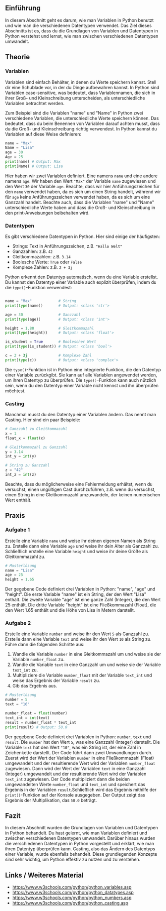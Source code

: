 ## Einführung
In diesem Abschnitt geht es darum, wie man Variablen in Python benutzt und wie man die verschiedenen Datentypen verwendet. Das Ziel dieses Abschnitts ist es, dass du die Grundlagen von Variablen und Datentypen in Python verstehst und lernst, wie man zwischen verschiedenen Datentypen umwandelt.

## Theorie

### Variablen
Variablen sind einfach Behälter, in denen du Werte speichern kannst. Stell dir eine Schublade vor, in der du Dinge aufbewahren kannst. In Python sind Variablen case-sensitive, was bedeutet, dass Variablennamen, die sich in ihrer Groß- und Kleinschreibung unterscheiden, als unterschiedliche Variablen betrachtet werden.

Zum Beispiel sind die Variablen "name" und "Name" in Python zwei verschiedene Variablen, die unterschiedliche Werte speichern können. Das bedeutet, dass du beim Benennen von Variablen darauf achten musst, dass du die Groß- und Kleinschreibung richtig verwendest. In Python kannst du Variablen auf diese Weise definieren:

```python
name = "Max"
Name = "Lisa"
age = 30
Age = 25
print(name) # Output: Max
print(Name) # Output: Lisa
```

Hier haben wir zwei Variablen definiert. Eine namens `name` und eine andere namens `age`. Wir haben den Wert `"Max"` der Variable `name` zugewiesen und den Wert `30` der Variable `age`. Beachte, dass wir hier Anführungszeichen für den `name` verwendet haben, da es sich um einen String handelt, während wir für `age` keine Anführungszeichen verwendet haben, da es sich um eine Ganzzahl handelt. Beachte auch, dass die Variablen "name" und "Name" unterschiedliche Werte haben und dass die Groß- und Kleinschreibung in den print-Anweisungen beibehalten wird.

### Datentypen
Es gibt verschiedene Datentypen in Python. Hier sind einige der häufigsten:

* Strings: Text in Anführungszeichen, z.B. `"Hallo Welt"`
* Ganzzahlen: z.B. `42`
* Gleitkommazahlen: z.B. `3.14`
* Boolesche Werte: `True` oder `False`
* Komplexe Zahlen: z.B. `2 + 3j`

Python erkennt den Datentyp automatisch, wenn du eine Variable erstellst. Du kannst den Datentyp einer Variable auch explizit überprüfen, indem du die `type()`-Funktion verwendest:

```python

name = "Max"            # String
print(type(name))       # Output: <class 'str'>

age = 30                # Ganzzahl
print(type(age))        # Output: <class 'int'>

height = 1.80           # Gleitkommazahl
print(type(height))     # Output: <class 'float'>

is_student = True       # Boolescher Wert
print(type(is_student)) # Output: <class 'bool'>

c = 2 + 3j              # Komplexe Zahl
print(type(c))          # Output: <class 'complex'>
```

Die `type()`-Funktion ist in Python eine integrierte Funktion, die den Datentyp einer Variable zurückgibt. Sie kann auf alle Variablen angewendet werden, um ihren Datentyp zu überprüfen.
Die `type()`-Funktion kann auch nützlich sein, wenn du den Datentyp einer Variable nicht kennst und ihn überprüfen möchtest.

### Casting
Manchmal musst du den Datentyp einer Variablen ändern. Das nennt man Casting. Hier sind ein paar Beispiele:

```python
# Ganzzahl zu Gleitkommazahl
x = 1
float_x = float(x)

# Gleitkommazahl zu Ganzzahl
y = 3.14
int_y = int(y)

# String zu Ganzzahl
z = "42"
int_z = int(z)
```

Beachte, dass du möglicherweise eine Fehlermeldung erhältst, wenn du versuchst, einen ungültigen Cast durchzuführen, z.B. wenn du versuchst, einen String in eine Gleitkommazahl umzuwandeln, der keinen numerischen Wert enthält.

## Praxis
### Aufgabe 1
Erstelle eine Variable `name` und weise ihr deinen eigenen Namen als String zu. Erstelle dann eine Variable `age` und weise ihr dein Alter als Ganzzahl zu. Schließlich erstelle eine Variable `height` und weise ihr deine Größe als Gleitkommazahl zu.

```python
# Musterlösung
name = "Lisa"
age = 25
height = 1.65
```

Der gegebene Code definiert drei Variablen in Python: "name", "age" und "height". Die erste Variable "name" ist ein String, der den Wert "Lisa" enthält. Die zweite Variable "age" ist eine ganze Zahl (Integer), die den Wert 25 enthält. Die dritte Variable "height" ist eine Fließkommazahl (Float), die den Wert 1.65 enthält und die Höhe von Lisa in Metern darstellt.

### Aufgabe 2
Erstelle eine Variable `number` und weise ihr den Wert `5` als Ganzzahl zu. Erstelle dann eine Variable `text` und weise ihr den Wert `10` als String zu. Führe dann die folgenden Schritte aus:

1. Wandle die Variable `number` in eine Gleitkommazahl um und weise sie der Variable `number_float` zu.
2. Wandle die Variable `text` in eine Ganzzahl um und weise sie der Variable `text_int` zu.
3. Multipliziere die Variable `number_float` mit der Variable `text_int` und weise das Ergebnis der Variable `result` zu.
4. Gib das Ergebnis aus.

```python
# Musterlösung
number = 5
text = "10"

number_float = float(number)
text_int = int(text)
result = number_float * text_int
print(result) # Output: 50.0
```

Der gegebene Code definiert drei Variablen in Python: `number`, `text` und `result`. Die `number` hat den Wert `5`, was eine Ganzzahl (Integer) darstellt. Die Variable `text` hat den Wert `"10"`, was ein String ist, der eine Zahl in Zeichenkette darstellt.
Der Code führt dann zwei Umwandlungen durch. Zuerst wird der Wert der Variablen `number` in eine Fließkommazahl (Float) umgewandelt und der resultierende Wert wird der Variablen `number_float` zugewiesen. Dann wird der Wert der Variablen `text` in eine Ganzzahl (Integer) umgewandelt und der resultierende Wert wird der Variablen `text_int` zugewiesen. Der Code multipliziert dann die beiden umgewandelten Werte `number_float` und `text_int` und speichert das Ergebnis in der Variablen `result`.Schließlich wird das Ergebnis mithilfe der `print()`-Funktion auf der Konsole ausgegeben. Der Output zeigt das Ergebnis der Multiplikation, das `50.0` beträgt.

## Fazit
In diesem Abschnitt wurden die Grundlagen von Variablen und Datentypen in Python behandelt. Du hast gelernt, wie man Variablen definiert und zwischen verschiedenen Datentypen umwandelt. Darüber hinaus wurden die verschiedenen Datentypen in Python vorgestellt und erklärt, wie man ihren Datentyp überprüfen kann. Casting, also das Ändern des Datentyps einer Variable, wurde ebenfalls behandelt. Diese grundlegenden Konzepte sind sehr wichtig, um Python effektiv zu nutzen und zu verstehen.

## Links / Weiteres Material

* https://www.w3schools.com/python/python_variables.asp
* https://www.w3schools.com/python/python_datatypes.asp
* https://www.w3schools.com/python/python_numbers.asp
* https://www.w3schools.com/python/python_casting.asp